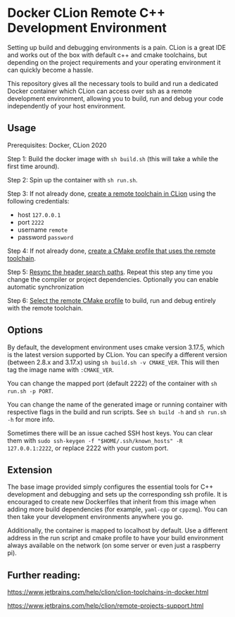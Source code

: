 # Docker CLion Remote C++ Development Environment

Setting up build and debugging environments is a pain. CLion is a great
IDE and works out of the box with default c++ and cmake toolchains, but
depending on the project requirements and your operating environment it can
quickly become a hassle.

This repository gives all the necessary tools to build and run a
dedicated Docker container which CLion can access over ssh as a
remote development environment, allowing you to build, run and debug your code independently of your host environment. 

## Usage

Prerequisites: Docker, CLion 2020

Step 1: Build the docker image with `sh build.sh` (this will take a while the first time around).

Step 2: Spin up the container with `sh run.sh`.

Step 3: If not already done, [create a remote toolchain in CLion](https://www.jetbrains.com/help/clion/remote-projects-support.html#remote-toolchain)
using the following credentials:
 - host `127.0.0.1`
 - port `2222`
 - username `remote`
 - password `password`
 
Step 4: If not already done, [create a CMake profile that uses the remote toolchain](https://www.jetbrains.com/help/clion/remote-projects-support.html#CMakeProfile).

Step 5: [Resync the header search paths](https://www.jetbrains.com/help/clion/remote-projects-support.html#resync).
Repeat this step any time you change the compiler or project dependencies.
Optionally you can enable automatic synchronization 

Step 6: [Select the remote CMake profile](https://www.jetbrains.com/help/clion/remote-projects-support.html#WorkWithRemote)
to build, run and debug entirely with the remote toolchain.

## Options

By default, the development environment uses cmake version 3.17.5,
which is the latest version supported by CLion. You can specify
a different version (between 2.8.x and 3.17.x) using `sh build.sh -v CMAKE_VER`.
This will then tag the image name with `:CMAKE_VER`.

You can change the mapped port (default 2222) of the container with `sh run.sh -p PORT`.
 
You can change the name of the generated image or running container with respective flags
in the build and run scripts. See `sh build -h` and `sh run.sh -h` for more info.

Sometimes there will be an issue cached SSH host keys. You can clear them with 
`sudo ssh-keygen -f "$HOME/.ssh/known_hosts" -R 127.0.0.1:2222`, 
or replace 2222 with your custom port.

## Extension

The base image provided simply configures the essential tools for C++ development
and debugging and sets up the corresponding ssh profile. It is encouraged to create
new Dockerfiles that inherit from this image when adding more build dependencies
(for example, `yaml-cpp` or `cppzmq`). You can then take your development
environments anywhere you go.

Additionally, the container is mapped to localhost by default. Use a different
address in the run script and cmake profile to have your build environment always
available on the network (on some server or even just a raspberry pi). 

## Further reading:
https://www.jetbrains.com/help/clion/clion-toolchains-in-docker.html

https://www.jetbrains.com/help/clion/remote-projects-support.html
